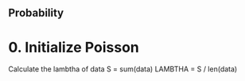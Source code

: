 ## Probability

# 0. Initialize Poisson
Calculate the lambtha of data
  S = sum(data)
  LAMBTHA = S / len(data)
